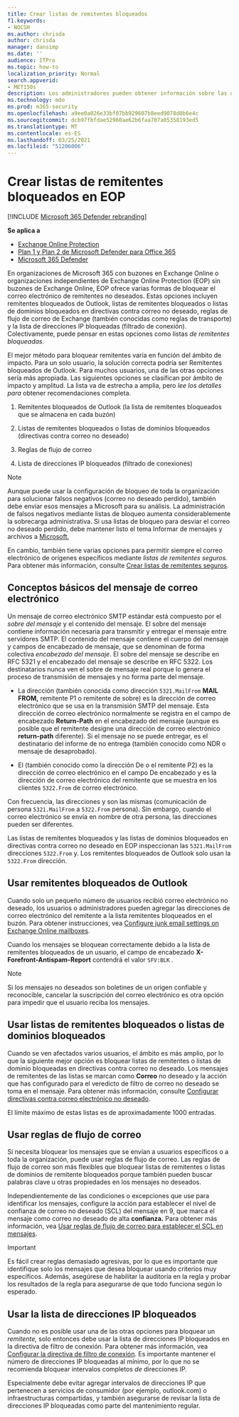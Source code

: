 ```yaml
---
title: Crear listas de remitentes bloqueados
f1.keywords:
- NOCSH
ms.author: chrisda
author: chrisda
manager: dansimp
ms.date: ''
audience: ITPro
ms.topic: how-to
localization_priority: Normal
search.appverid:
- MET150s
description: Los administradores pueden obtener información sobre las opciones disponibles y preferidas para bloquear los mensajes entrantes en Exchange Online Protection (EOP).
ms.technology: mdo
ms.prod: m365-security
ms.openlocfilehash: a9ee0a026e33bf07bb929607b8eed9078d0b6e4c
ms.sourcegitcommit: dcb97fbfdae52960ae62b6faa707a05358193ed5
ms.translationtype: MT
ms.contentlocale: es-ES
ms.lasthandoff: 03/25/2021
ms.locfileid: "51206006"
---
```

# <a name="create-blocked-sender-lists-in-eop"></a>Crear listas de remitentes bloqueados en EOP

[!INCLUDE [Microsoft 365 Defender rebranding](../includes/microsoft-defender-for-office.md)]

**Se aplica a**
- [Exchange Online Protection](exchange-online-protection-overview.md)
- [Plan 1 y Plan 2 de Microsoft Defender para Office 365](defender-for-office-365.md)
- [Microsoft 365 Defender](../defender/microsoft-365-defender.md)

En organizaciones de Microsoft 365 con buzones en Exchange Online o organizaciones independientes de Exchange Online Protection (EOP) sin buzones de Exchange Online, EOP ofrece varias formas de bloquear el correo electrónico de remitentes no deseados. Estas opciones incluyen remitentes bloqueados de Outlook, listas de remitentes bloqueados o listas de dominios bloqueados en directivas contra correo no deseado, reglas de flujo de correo de Exchange (también conocidas como reglas de transporte) y la lista de direcciones IP bloqueadas (filtrado de conexión). Colectivamente, puede pensar en estas opciones como listas _de remitentes bloqueadas._

El mejor método para bloquear remitentes varía en función del ámbito de impacto. Para un solo usuario, la solución correcta podría ser Remitentes bloqueados de Outlook. Para muchos usuarios, una de las otras opciones sería más apropiada. Las siguientes opciones se clasifican por ámbito de impacto y amplitud. La lista va de estrecha a amplia, pero *lee los detalles para* obtener recomendaciones completa.

1. Remitentes bloqueados de Outlook (la lista de remitentes bloqueados que se almacena en cada buzón)

2. Listas de remitentes bloqueados o listas de dominios bloqueados (directivas contra correo no deseado)

3. Reglas de flujo de correo

4. Lista de direcciones IP bloqueados (filtrado de conexiones)

> [!NOTE]
> Aunque puede usar la configuración de bloqueo de toda la organización para solucionar falsos negativos (correo no deseado perdido), también debe enviar esos mensajes a Microsoft para su análisis. La administración de falsos negativos mediante listas de bloqueo aumenta considerablemente la sobrecarga administrativa. Si usa listas de bloqueo para desviar el correo no deseado perdido, debe mantener listo el tema Informar de mensajes y archivos a [Microsoft.](report-junk-email-messages-to-microsoft.md)

En cambio, también tiene varias opciones para permitir siempre el correo electrónico de orígenes específicos mediante _listas de remitentes seguros._ Para obtener más información, consulte [Crear listas de remitentes seguros](create-safe-sender-lists-in-office-365.md).

## <a name="email-message-basics"></a>Conceptos básicos del mensaje de correo electrónico

Un mensaje de correo electrónico SMTP estándar está compuesto por el *sobre del mensaje* y el contenido del mensaje. El sobre del mensaje contiene información necesaria para transmitir y entregar el mensaje entre servidores SMTP. El contenido del mensaje contiene el cuerpo del mensaje y campos de encabezado de mensaje, que se denominan de forma colectiva *encabezado del mensaje*. El sobre del mensaje se describe en RFC 5321 y el encabezado del mensaje se describe en RFC 5322. Los destinatarios nunca ven el sobre de mensaje real porque lo genera el proceso de transmisión de mensajes y no forma parte del mensaje.

- La dirección (también conocida como dirección `5321.MailFrom` **MAIL FROM,** remitente P1 o remitente de sobre) es la dirección de correo electrónico que se usa en la transmisión SMTP del mensaje. Esta dirección de correo electrónico normalmente se registra en el campo de encabezado **Return-Path** en el encabezado del mensaje (aunque es posible que el remitente designe una dirección de correo electrónico **return-path** diferente). Si el mensaje no se puede entregar, es el destinatario del informe de no entrega (también conocido como NDR o mensaje de desaprobado).

- El (también conocido como la dirección De o el remitente P2) es la dirección de correo electrónico en el campo De encabezado y es la dirección de correo electrónico del remitente que se muestra en los clientes `5322.From` de correo electrónico.  

Con frecuencia, las direcciones y son las mismas (comunicación de persona `5321.MailFrom` a `5322.From` persona). Sin embargo, cuando el correo electrónico se envía en nombre de otra persona, las direcciones pueden ser diferentes.

Las listas de remitentes bloqueados y las listas de dominios bloqueados en directivas contra correo no deseado en EOP inspeccionan las `5321.MailFrom` direcciones `5322.From` y. Los remitentes bloqueados de Outlook solo usan la `5322.From` dirección.

## <a name="use-outlook-blocked-senders"></a>Usar remitentes bloqueados de Outlook

Cuando solo un pequeño número de usuarios recibió correo electrónico no deseado, los usuarios o administradores pueden agregar las direcciones de correo electrónico del remitente a la lista remitentes bloqueados en el buzón. Para obtener instrucciones, vea [Configure junk email settings on Exchange Online mailboxes](configure-junk-email-settings-on-exo-mailboxes.md).

Cuando los mensajes se bloquean correctamente debido a la lista de remitentes bloqueados de un usuario, el campo de encabezado **X-Forefront-Antispam-Report** contendrá el valor `SFV:BLK` .

> [!NOTE]
> Si los mensajes no deseados son boletines de un origen confiable y reconocible, cancelar la suscripción del correo electrónico es otra opción para impedir que el usuario reciba los mensajes.

## <a name="use-blocked-sender-lists-or-blocked-domain-lists"></a>Usar listas de remitentes bloqueados o listas de dominios bloqueados

Cuando se ven afectados varios usuarios, el ámbito es más amplio, por lo que la siguiente mejor opción es bloquear listas de remitentes o listas de dominio bloqueadas en directivas contra correo no deseado. Los mensajes de remitentes de las listas se marcan como  **Correo** no deseado y la acción que has configurado para el veredicto de filtro de correo no deseado se toma en el mensaje. Para obtener más información, consulte [Configurar directivas contra correo electrónico no deseado](configure-your-spam-filter-policies.md).

El límite máximo de estas listas es de aproximadamente 1000 entradas.

## <a name="use-mail-flow-rules"></a>Usar reglas de flujo de correo

Si necesita bloquear los mensajes que se envían a usuarios específicos o a toda la organización, puede usar reglas de flujo de correo. Las reglas de flujo de correo son más flexibles que bloquear listas de remitentes o listas de dominios de remitente bloqueados porque también pueden buscar palabras clave u otras propiedades en los mensajes no deseados.

Independientemente de las condiciones o excepciones que use para identificar los mensajes, configure la acción para establecer el nivel de confianza de correo no deseado (SCL) del mensaje en 9, que marca el mensaje como correo no deseado de alta **confianza.** Para obtener más información, vea [Usar reglas de flujo de correo para establecer el SCL en mensajes](use-mail-flow-rules-to-set-the-spam-confidence-level-scl-in-messages.md).

> [!IMPORTANT]
> Es fácil crear reglas demasiado  agresivas, por lo que es importante que identifique solo los mensajes que desea bloquear usando criterios muy específicos. Además, asegúrese de habilitar la auditoría en la regla y probar los resultados de la regla para asegurarse de que todo funciona según lo esperado.

## <a name="use-the-ip-block-list"></a>Usar la lista de direcciones IP bloqueados

Cuando no es posible usar una de las otras opciones para bloquear un *remitente,* solo entonces debe usar la lista de direcciones IP bloqueados en la directiva de filtro de conexión. Para obtener más información, vea [Configurar la directiva de filtro de conexión](configure-the-connection-filter-policy.md). Es importante mantener el número de direcciones IP bloqueadas al mínimo, por lo que no se recomienda bloquear intervalos completos *de* direcciones IP.

Especialmente  debe evitar agregar intervalos de direcciones IP que pertenecen a servicios de consumidor (por ejemplo, outlook.com) o infraestructuras compartidas, y también asegurarse de revisar la lista de direcciones IP bloqueadas como parte del mantenimiento regular.
